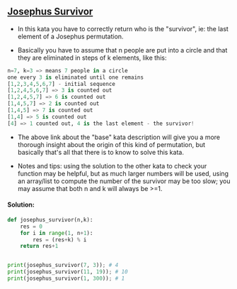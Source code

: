 ## [Josephus Survivor](https://www.codewars.com/kata/555624b601231dc7a400017a)

- In this kata you have to correctly return who is the "survivor", ie: the last element of a Josephus permutation.

- Basically you have to assume that n people are put into a circle and that they are eliminated in steps of k elements, like this:

```python
n=7, k=3 => means 7 people in a circle
one every 3 is eliminated until one remains
[1,2,3,4,5,6,7] - initial sequence
[1,2,4,5,6,7] => 3 is counted out
[1,2,4,5,7] => 6 is counted out
[1,4,5,7] => 2 is counted out
[1,4,5] => 7 is counted out
[1,4] => 5 is counted out
[4] => 1 counted out, 4 is the last element - the survivor!
```

- The above link about the "base" kata description will give you a more thorough insight about the origin of this kind of permutation, but basically that's all that there is to know to solve this kata.

- Notes and tips: using the solution to the other kata to check your function may be helpful, but as much larger numbers will be used, using an array/list to compute the number of the survivor may be too slow; you may assume that both n and k will always be >=1.

#### Solution:

```python
def josephus_survivor(n,k):
    res = 0
    for i in range(1, n+1):
        res = (res+k) % i
    return res+1


print(josephus_survivor(7, 3)); # 4
print(josephus_survivor(11, 19)); # 10
print(josephus_survivor(1, 300)); # 1
```